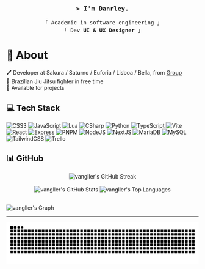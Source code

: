 <h3 align="center">
    <samp>
        &gt; I'm <b>Danrley</b>.
    </samp>
</h3>

<p align="center"> 
  <samp>
    「 Academic in software engineering 」
    <br>
    「 Dev <b>UI & UX Designer</b> 」
  </samp>
  <br>
</p>

# 💫 About

🖊️ Developer at Sakura / Saturno / Euforia / Lisboa / Bella, from [Group]()<br>
🥋 Brazilian Jiu Jitsu fighter in free time<br>
🚀 Available for projects<br>

## 💻 Tech Stack
![CSS3](https://img.shields.io/badge/css3-%231572B6.svg?style=for-the-badge&logo=css3&logoColor=white)
![JavaScript](https://img.shields.io/badge/javascript-%23323330.svg?style=for-the-badge&logo=javascript&logoColor=%23F7DF1E)
![Lua](https://img.shields.io/badge/lua-%232C2D72.svg?style=for-the-badge&logo=lua&logoColor=white)
![CSharp](https://img.shields.io/badge/C%23-239120.svg?style=for-the-badge&logo=c#&logoColor=white)
![Python](https://img.shields.io/badge/python-3670A0?style=for-the-badge&logo=python&logoColor=ffdd54)
![TypeScript](https://img.shields.io/badge/typescript-%23007ACC.svg?style=for-the-badge&logo=typescript&logoColor=white)
![Vite](https://img.shields.io/badge/vite-%23646CFF.svg?style=for-the-badge&logo=vite&logoColor=white)
![React](https://img.shields.io/badge/react-%2320232a.svg?style=for-the-badge&logo=react&logoColor=%2361DAFB)
![Express](https://img.shields.io/badge/Express.js-404D59?style=for-the-badge)
![PNPM](https://img.shields.io/badge/pnpm-%234a4a4a.svg?style=for-the-badge&logo=pnpm&logoColor=f69220)
![NodeJS](https://img.shields.io/badge/node.js-6DA55F?style=for-the-badge&logo=node.js&logoColor=white)
![NextJS](https://img.shields.io/badge/nextjs-black?style=for-the-badge&logo=next.js&logoColor=white)
![MariaDB](https://img.shields.io/badge/MariaDB-003545?style=for-the-badge&logo=mariadb&logoColor=white)
![MySQL](https://img.shields.io/badge/MySQL-20232A?logo=mysql&logoColor=white&style=for-the-badge)
![TailwindCSS](https://img.shields.io/badge/tailwindcss-%2338B2AC.svg?style=for-the-badge&logo=tailwind-css&logoColor=white)
![Trello](https://img.shields.io/badge/Trello-%23026AA7.svg?style=for-the-badge&logo=Trello&logoColor=white)

## 📊 GitHub

<div align="center">
    <img src="https://github-readme-streak-stats.herokuapp.com/?user=vangller&theme=radical&hide_border=false" alt="vangller's GitHub Streak" />
</div>
<br>
<div align="center">
    <img src="https://github-readme-stats.vercel.app/api?username=vangller&theme=radical&hide_border=false&include_all_commits=true&count_private=true" alt="vangller's GitHub Stats"  height="192px" width="49.5%" />
    <img src="https://github-readme-stats.vercel.app/api/top-langs/?username=vangller&theme=radical&hide_border=false&include_all_commits=true&count_private=true&layout=compact" alt="vangller's Top Languages"  height="192px" width="49.5%" />
</div>
<br>

![vangller's Graph](https://github-readme-activity-graph.vercel.app/graph?username=vangller&custom_title=vangller'%20GitHub%20Activity%20Graph&area=true&theme=redical)

---
<p align="center">
  <img src="https://github.com/minemalox/minemalox/blob/output/github-contribution-grid-snake-dark.svg">
</p>
